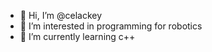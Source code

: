 - 👋 Hi, I’m @celackey
- 👀 I’m interested in programming for robotics
- 🌱 I’m currently learning c++

<!---
celackey/celackey is a ✨ special ✨ repository because its `README.md` (this file) appears on your GitHub profile.
You can click the Preview link to take a look at your changes.
--->
